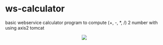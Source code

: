 # ws-calculator 
<p text-align:"center">  basic webservice calculator program to compute (+, -, *, /) 2 number with using axis2 tomcat </p>

<p align="center">
  <img src="https://i.imgur.com/1sIqYOu.png">
</p>
